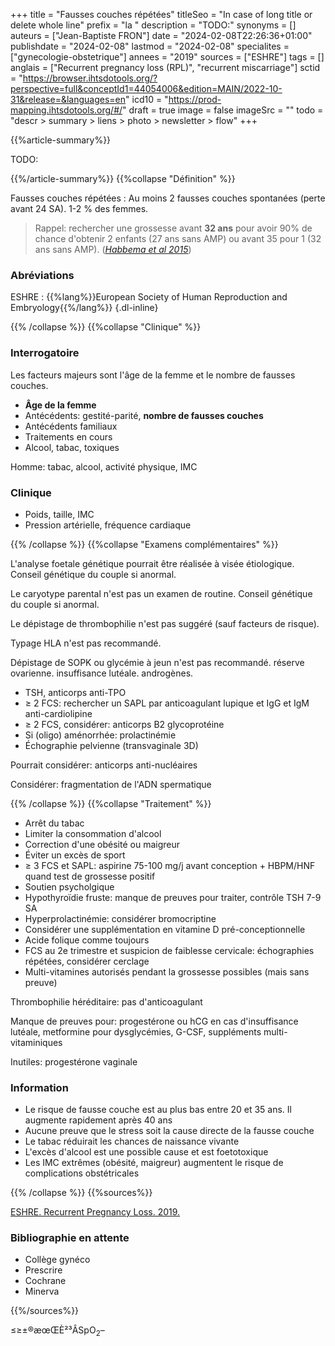 +++
title = "Fausses couches répétées"
titleSeo = "In case of long title or delete whole line"
prefix = "la "
description = "TODO:"
synonyms = []
auteurs = ["Jean-Baptiste FRON"]
date = "2024-02-08T22:26:36+01:00"
publishdate = "2024-02-08"
lastmod = "2024-02-08"
specialites = ["gynecologie-obstetrique"]
annees = "2019"
sources = ["ESHRE"]
tags = []
anglais = ["Recurrent pregnancy loss (RPL)", "recurrent miscarriage"]
sctid = "https://browser.ihtsdotools.org/?perspective=full&conceptId1=44054006&edition=MAIN/2022-10-31&release=&languages=en"
icd10 = "https://prod-mapping.ihtsdotools.org/#/"
draft = true
image = false
imageSrc = ""
todo = "descr > summary > liens > photo > newsletter > flow"
+++

{{%article-summary%}}

TODO:

{{%/article-summary%}}
{{%collapse "Définition" %}}

Fausses couches répétées
: Au moins 2 fausses couches spontanées (perte avant 24 SA). 1-2 % des femmes.

> Rappel: rechercher une grossesse avant **32 ans** pour avoir 90% de chance d'obtenir 2 enfants (27 ans sans AMP) ou avant 35 pour 1 (32 ans sans AMP). (*[Habbema et al 2015](https://pubmed.ncbi.nlm.nih.gov/26185187/)*)

### Abréviations

ESHRE
: {{%lang%}}European Society of Human Reproduction and Embryology{{%/lang%}}
{.dl-inline}

{{% /collapse %}}
{{%collapse "Clinique" %}}

### Interrogatoire

Les facteurs majeurs sont l'âge de la femme et le nombre de fausses couches.

- **Âge de la femme**
- Antécédents: gestité-parité, **nombre de fausses couches**
- Antécédents familiaux
- Traitements en cours
- Alcool, tabac, toxiques

Homme: tabac, alcool, activité physique, IMC

### Clinique

- Poids, taille, IMC
- Pression artérielle, fréquence cardiaque

{{% /collapse %}}
{{%collapse "Examens complémentaires" %}}

L'analyse foetale génétique pourrait être réalisée à visée étiologique. Conseil génétique du couple si anormal.

Le caryotype parental n'est pas un examen de routine. Conseil génétique du couple si anormal.

Le dépistage de thrombophilie n'est pas suggéré (sauf facteurs de risque).

Typage HLA n'est pas recommandé.

Dépistage de SOPK ou glycémie à jeun n'est pas recommandé. réserve ovarienne. insuffisance lutéale. androgènes. 

- TSH, anticorps anti-TPO
- ≥ 2 FCS: rechercher un SAPL par anticoagulant lupique et IgG et IgM anti-cardiolipine
- ≥ 2 FCS, considérer: anticorps B2 glycoprotéine
- Si (oligo) aménorrhée: prolactinémie
- Échographie pelvienne (transvaginale 3D)

Pourrait considérer: anticorps anti-nucléaires

Considérer: fragmentation de l'ADN spermatique

{{% /collapse %}}
{{%collapse "Traitement" %}}

- Arrêt du tabac
- Limiter la consommation d'alcool
- Correction d'une obésité ou maigreur
- Éviter un excès de sport
- ≥ 3 FCS et SAPL: aspirine 75-100 mg/j avant conception + HBPM/HNF quand test de grossesse positif
- Soutien psycholgique
- Hypothyroïdie fruste: manque de preuves pour traiter, contrôle TSH 7-9 SA
- Hyperprolactinémie: considérer bromocriptine
- Considérer une supplémentation en vitamine D pré-conceptionnelle
- Acide folique comme toujours
- FCS au 2e trimestre et suspicion de faiblesse cervicale: échographies répétées, considérer cerclage
- Multi-vitamines autorisés pendant la grossesse possibles (mais sans preuve)

Thrombophilie héréditaire: pas d'anticoagulant

Manque de preuves pour: progestérone ou hCG en cas d'insuffisance lutéale, metformine pour dysglycémies, G-CSF, suppléments multi-vitaminiques

Inutiles: progestérone vaginale

### Information

- Le risque de fausse couche est au plus bas entre 20 et 35 ans. Il augmente rapidement après 40 ans
- Aucune preuve que le stress soit la cause directe de la fausse couche
- Le tabac réduirait les chances de naissance vivante
- L'excès d'alcool est une possible cause et est foetotoxique
- Les IMC extrêmes (obésité, maigreur) augmentent le risque de complications obstétricales

{{% /collapse %}}
{{%sources%}}

[ESHRE. Recurrent Pregnancy Loss. 2019.]()

### Bibliographie en attente

- Collège gynéco
- Prescrire
- Cochrane
- Minerva

{{%/sources%}}

≤≥±®æœŒÈ²³ÂSpO<sub>2</sub>–

